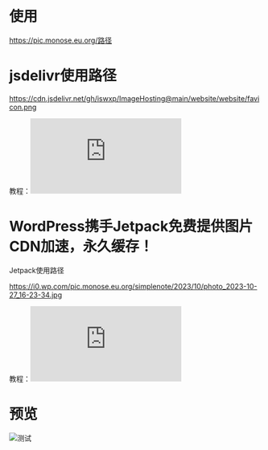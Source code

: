 ﻿# 使用
https://pic.monose.eu.org/路径

# jsdelivr使用路径

https://cdn.jsdelivr.net/gh/iswxp/ImageHosting@main/website/website/favicon.png

教程：![Github+jsDelivr为脚本/图片等静态文件加速的全球CDN](https://51.ruyo.net/15149.html)

# WordPress携手Jetpack免费提供图片CDN加速，永久缓存！

Jetpack使用路径

https://i0.wp.com/pic.monose.eu.org/simplenote/2023/10/photo_2023-10-27_16-23-34.jpg

教程：![WordPress携手Jetpack免费提供图片CDN加速，永久缓存！](https://51.ruyo.net/18486.html)


# 预览
![测试](https://pic.monose.eu.org/website/website/welcome-cover.jpg)
